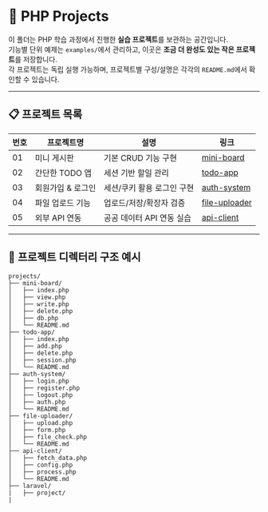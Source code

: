 # 🚀 PHP Projects

이 폴더는 PHP 학습 과정에서 진행한 **실습 프로젝트**를 보관하는 공간입니다.  
기능별 단위 예제는 `examples/`에서 관리하고, 이곳은 **조금 더 완성도 있는 작은 프로젝트**를 저장합니다.  
각 프로젝트는 독립 실행 가능하며, 프로젝트별 구성/설명은 각각의 `README.md`에서 확인할 수 있습니다.

---

## 📋 프로젝트 목록

| 번호 | 프로젝트명 | 설명 | 링크 |
|---|---|---|---|
| 01 | 미니 게시판 | 기본 CRUD 기능 구현 | [mini-board](./mini-board) |
| 02 | 간단한 TODO 앱 | 세션 기반 할일 관리 | [todo-app](./todo-app) |
| 03 | 회원가입 & 로그인 | 세션/쿠키 활용 로그인 구현 | [auth-system](./auth-system) |
| 04 | 파일 업로드 기능 | 업로드/저장/확장자 검증 | [file-uploader](./file-uploader) |
| 05 | 외부 API 연동 | 공공 데이터 API 연동 실습 | [api-client](./api-client) |

---

## 📁 프로젝트 디렉터리 구조 예시

```text
projects/
├── mini-board/
│   ├── index.php
│   ├── view.php
│   ├── write.php
│   ├── delete.php
│   ├── db.php
│   └── README.md
├── todo-app/
│   ├── index.php
│   ├── add.php
│   ├── delete.php
│   ├── session.php
│   └── README.md
├── auth-system/
│   ├── login.php
│   ├── register.php
│   ├── logout.php
│   ├── auth.php
│   └── README.md
├── file-uploader/
│   ├── upload.php
│   ├── form.php
│   ├── file_check.php
│   └── README.md
├── api-client/
│   ├── fetch_data.php
│   ├── config.php
│   ├── process.php
│   └── README.md
├── laravel/
|   ├── project/
|
